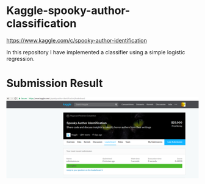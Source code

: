 # Kaggle-spooky-author-classification
https://www.kaggle.com/c/spooky-author-identification

In this repository I have implemented a classifier using a simple logistic regression.

# Submission Result
![alt text](https://github.com/anunayamar/Kaggle-spooky-author-classification/blob/master/submission_result.png)
